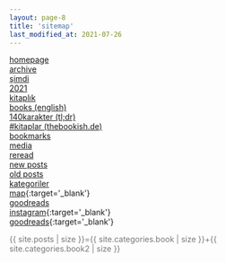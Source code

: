 ```yaml
---
layout: page-8
title: 'sitemap'
last_modified_at: 2021-07-26
---
```


[homepage](/ "thebookish.de")  
[archive](archive.html)  
[şimdi](/now.html)  
[2021](/2021.html)  
[kitaplık](/bookshelf.html)  
[books (english)](/books.html)  
[140karakter (tl;dr)](/summary.html)   
[#kitaplar (thebookish.de)](/posts.html)  
[bookmarks](/bookmarks.html)  
[media](/media.html)  
[reread](/reread.html)  
[new posts](/new.html)   
[old posts](/old.html)  
[kategoriler](/category.html)  
[<i class="far fa-map"></i> map](/map.html){:target='_blank'}   
[goodreads](/goodreads.html)  
[<i class="fab fa-instagram"></i> instagram](https://www.instagram.com/thebookish.de/){:target='_blank'}  
[<i class="fab fa-goodreads-g"></i> goodreads](https://www.goodreads.com/thebookishde/){:target='_blank'}  

<span style="color: #777;">{{ site.posts | size }}={{ site.categories.book | size }}+{{ site.categories.book2 | size }}</span> 
